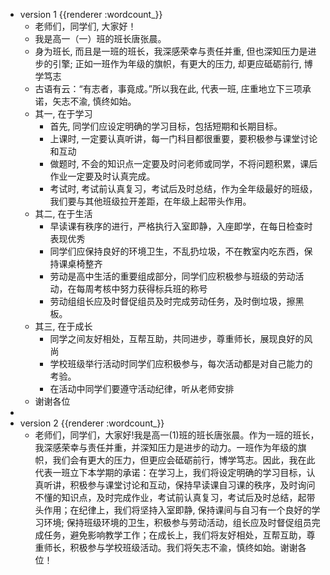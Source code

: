 - version 1 {{renderer :wordcount_}}
	- 老师们，同学们, 大家好！
	- 我是高一（一）班的班长唐张晨。
	- 身为班长, 而且是一班的班长，我深感荣幸与责任并重, 但也深知压力是进步的引擎; 正如一班作为年级的旗帜，有更大的压力, 却更应砥砺前行, 博学笃志
	- 古语有云：“有志者，事竟成。”所以我在此, 代表一班, 庄重地立下三项承诺，矢志不渝, 慎终如始。
	- 其一, 在于学习
		- 首先, 同学们应设定明确的学习目标，包括短期和长期目标。
		- 上课时, 一定要认真听讲，每一门科目都很重要，要积极参与课堂讨论和互动
		- 做题时, 不会的知识点一定要及时问老师或同学，不将问题积累，课后作业一定要及时认真完成。
		- 考试时, 考试前认真复习，考试后及时总结，作为全年级最好的班级，我们要与其他班级拉开差距，在年级上起带头作用。
	- 其二, 在于生活
		- 早读课有秩序的进行，严格执行入室即静，入座即学，在每日检查时表现优秀
		- 同学们应保持良好的环境卫生，不乱扔垃圾，不在教室内吃东西，保持课桌椅整齐
		- 劳动是高中生活的重要组成部分，同学们应积极参与班级的劳动活动，在每周考核中努力获得标兵班的称号
		- 劳动组组长应及时督促组员及时完成劳动任务，及时倒垃圾，擦黑板。
	- 其三, 在于成长
		- 同学之间友好相处，互帮互助，共同进步，尊重师长，展现良好的风尚
		- 学校班级举行活动时同学们应积极参与，每次活动都是对自己能力的考验。
		- 在活动中同学们要遵守活动纪律，听从老师安排
	- 谢谢各位
-
- version 2 {{renderer :wordcount_}}
	- 老师们，同学们，大家好!我是高一(1)班的班长唐张晨。作为一班的班长，我深感荣幸与责任并重，并深知压力是进步的动力。一班作为年级的旗帜，我们会有更大的压力，但更应会砥砺前行，博学笃志。因此，我在此代表一班立下本学期的承诺：在学习上，我们将设定明确的学习目标，认真听讲，积极参与课堂讨论和互动，保持早读课自习课的秩序，及时询问不懂的知识点，及时完成作业，考试前认真复习，考试后及时总结，起带头作用；在纪律上，我们将坚持入室即静, 保持课间与自习有一个良好的学习环境; 保持班级环境的卫生，积极参与劳动活动，组长应及时督促组员完成任务，避免影响教学工作；在成长上，我们将友好相处，互帮互助，尊重师长，积极参与学校班级活动。我们将矢志不渝，慎终如始。谢谢各位！